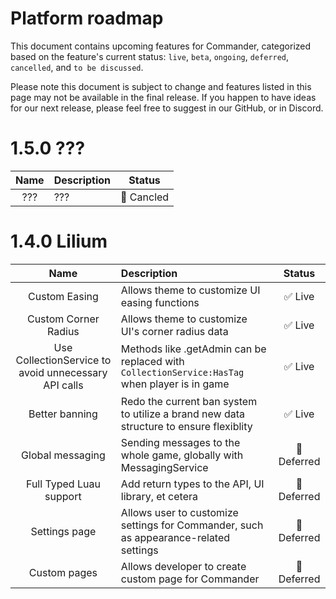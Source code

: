 # Platform roadmap
This document contains upcoming features for Commander, categorized based on the feature's current status: `live`, `beta`, `ongoing`, `deferred`, `cancelled`, and `to be discussed`.

Please note this document is subject to change and features listed in this page may not be available in the final release. If you happen to have ideas for our next release, please feel free to suggest in our GitHub, or in Discord.

# 1.5.0 ???
|Name|Description|Status|
|:--:|:--|:--:|
|???|???|:no_entry_sign: Cancled|

# 1.4.0 Lilium
|Name|Description|Status|
|:--:|:--|:--:|
|Custom Easing|Allows theme to customize UI easing functions|:white_check_mark: Live|
|Custom Corner Radius|Allows theme to customize UI's corner radius data|:white_check_mark: Live|
|Use CollectionService to avoid unnecessary API calls|Methods like .getAdmin can be replaced with `CollectionService:HasTag` when player is in game|:white_check_mark: Live|
|Better banning|Redo the current ban system to utilize a brand new data structure to ensure flexiblity|:white_check_mark: Live|
|Global messaging|Sending messages to the whole game, globally with MessagingService|:no_entry_sign: Deferred|
|Full Typed Luau support|Add return types to the API, UI library, et cetera|:no_entry_sign: Deferred|
|Settings page|Allows user to customize settings for Commander, such as appearance-related settings|:no_entry_sign: Deferred|
|Custom pages|Allows developer to create custom page for Commander|:no_entry_sign: Deferred
